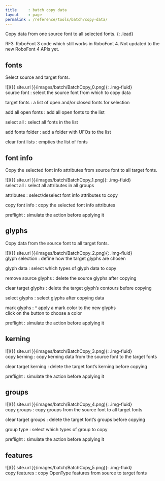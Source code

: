 ```yaml
---
title     : batch copy data
layout    : page
permalink : /reference/tools/batch/copy-data/
---
```


Copy data from one source font to all selected fonts.
{: .lead}

<span class="badge text-bg-warning rounded-0">RF3</span> RoboFont 3 code which still works in RoboFont 4. Not updated to the new RoboFont 4 APIs yet.


fonts
-----

Select source and target fonts.

<div class='row'>

<div class='col-sm' markdown='1'>
![]({{ site.url }}/images/batch/BatchCopy_0.png){: .img-fluid}
</div>

<div class='col-sm' markdown='1'>
source font
: select the source font from which to copy data

target fonts
: a list of open and/or closed fonts for selection

add all open fonts
: add all open fonts to the list

select all
: select all fonts in the list

add fonts folder
: add a folder with UFOs to the list

clear font lists
: empties the list of fonts
</div>

</div>


font info
---------

Copy the selected font info attributes from source font to all target fonts.

<div class='row'>

<div class='col-sm' markdown='1'>
![]({{ site.url }}/images/batch/BatchCopy_1.png){: .img-fluid}
</div>

<div class='col-sm' markdown='1'>
select all
: select all attributes in all groups

attributes
: select/deselect font info attributes to copy

copy font info
: copy the selected font info attributes

preflight
: simulate the action before applying it
</div>

</div>


glyphs
------

Copy data from the source font to all target fonts.

<div class='row'>

<div class='col-sm' markdown='1'>
![]({{ site.url }}/images/batch/BatchCopy_2.png){: .img-fluid}
</div>

<div class='col-sm' markdown='1'>
glyph selection
: define how the target glyphs are chosen

glyph data
: select which types of glyph data to copy

remove source glyphs
: delete the source glyphs after copying

clear target glyphs
: delete the target glyph’s contours before copying

select glyphs
: select glyphs after copying data

mark glyphs
: ^
  apply a mark color to the new glyphs  
  click on the button to choose a color

preflight
: simulate the action before applying it
</div>

</div>


kerning
-------

<div class='row'>

<div class='col-sm' markdown='1'>
![]({{ site.url }}/images/batch/BatchCopy_3.png){: .img-fluid}
</div>

<div class='col-sm' markdown='1'>
copy kerning
: copy kerning data from the source font to the target fonts

clear target kerning
: delete the target font’s kerning before copying

preflight
: simulate the action before applying it
</div>

</div>


groups
------

<div class='row'>

<div class='col-sm' markdown='1'>
![]({{ site.url }}/images/batch/BatchCopy_4.png){: .img-fluid}
</div>

<div class='col-sm' markdown='1'>
copy groups
: copy groups from the source font to all target fonts

clear target groups
: delete the target font’s groups before copying

group type
: select which types of group to copy

preflight
: simulate the action before applying it
</div>

</div>


features
--------

<div class='row'>

<div class='col-sm' markdown='1'>
![]({{ site.url }}/images/batch/BatchCopy_5.png){: .img-fluid}
</div>

<div class='col-sm' markdown='1'>
copy features
: copy OpenType features from source to target fonts
</div>

</div>
